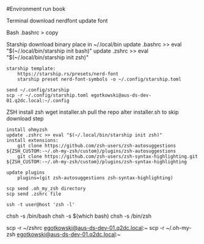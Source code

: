 #Environment run book

Terminal
    download nerdfont
    update font

Bash
    .bashrc > copy
    
Starship
    download binary
    place in ~/.local/bin
    update .bashrc >> eval "$(~/.local/bin/starship init bash)"
	update .zshrc >> eval "$(~/.local/bin/starship init zsh)"
	
	starship template:
		https://starship.rs/presets/nerd-font
		starship preset nerd-font-symbols -o ~/.config/starship.toml
	
	send ~/.config/starship
	scp -r ~/.config/starship.toml egotkowski@aus-ds-dev-01.q2dc.local:~/.config

ZSH
    install zsh
        wget installer.sh
        pull the repo
        alter installer.sh to skip download step
        
    install ohmyzsh
    update .zshrc >> eval "$(~/.local/bin/starship init zsh)"
	install extensions:
		git clone https://github.com/zsh-users/zsh-autosuggestions ${ZSH_CUSTOM:-~/.oh-my-zsh/custom}/plugins/zsh-autosuggestions
		git clone https://github.com/zsh-users/zsh-syntax-highlighting.git ${ZSH_CUSTOM:-~/.oh-my-zsh/custom}/plugins/zsh-syntax-highlighting
		
	update plugins
		plugins=(git zsh-autosuggestions zsh-syntax-highlighting)
    
    scp send .oh_my_zsh directory
    scp send .zshrc file
	
	ssh -t user@host 'zsh -l'
    
chsh -s /bin/bash
chsh -s $(which bash)
chsh -s /bin/zsh

scp -r ~/zshrc egotkowski@aus-ds-dev-01.q2dc.local:~
scp -r ~/.oh-my-zsh egotkowski@aus-ds-dev-01.q2dc.local:~
